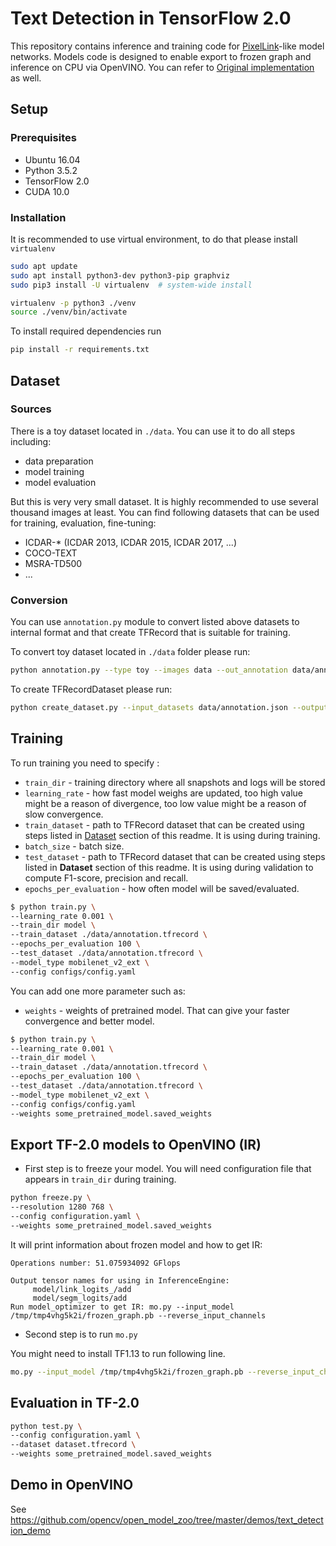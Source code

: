 # Text Detection in TensorFlow 2.0

This repository contains inference and training code for [PixelLink](https://arxiv.org/abs/1801.01315)-like model
networks. Models code is designed to enable export to frozen graph
and inference on CPU via OpenVINO. You can refer to [Original implementation](https://github.com/ZJULearning/pixel_link) as well.

## Setup

### Prerequisites

* Ubuntu 16.04
* Python 3.5.2
* TensorFlow 2.0
* CUDA 10.0

### Installation

It is recommended to use virtual environment, to do that please install `virtualenv`
```bash
sudo apt update
sudo apt install python3-dev python3-pip graphviz
sudo pip3 install -U virtualenv  # system-wide install

virtualenv -p python3 ./venv
source ./venv/bin/activate
```

To install required dependencies run

```bash
pip install -r requirements.txt
```

## <a name="Dataset"> Dataset </a>

### Sources

There is a toy dataset located in `./data`. You can use it to do all steps including:
* data preparation
* model training
* model evaluation

But this is very very small dataset. It is highly recommended to use several thousand images at least.
You can find following datasets that can be used for training, evaluation, fine-tuning:
* ICDAR-* (ICDAR 2013, ICDAR 2015, ICDAR 2017, ...)
* COCO-TEXT
* MSRA-TD500
* ...

### Conversion

You can use `annotation.py` module to convert listed above datasets to internal format and that create TFRecord that is suitable for training.

To convert toy dataset located in `./data` folder please run:

```bash
python annotation.py --type toy --images data --out_annotation data/annotation.json --imshow_delay 3
```

To create TFRecordDataset please run:

```bash
python create_dataset.py --input_datasets data/annotation.json --output data/annotation.tfrecord --imshow_delay 1
```

## Training

To run training you need to specify :
* `train_dir` - training directory where all snapshots and logs will be stored
* `learning_rate` - how fast model weighs are updated, too high value might be a reason of divergence, too low value might be a reason of slow convergence.
* `train_dataset` - path to TFRecord dataset that can be created using steps listed in [Dataset](#Dataset) section of this readme. It is using during training.
* `batch_size` - batch size.
* `test_dataset` - path to TFRecord dataset that can be created using steps listed in **Dataset** section of this readme. It is using during validation to compute F1-score, precision and recall.
* `epochs_per_evaluation` - how often model will be saved/evaluated.

```bash
$ python train.py \
--learning_rate 0.001 \
--train_dir model \
--train_dataset ./data/annotation.tfrecord \
--epochs_per_evaluation 100 \
--test_dataset ./data/annotation.tfrecord \
--model_type mobilenet_v2_ext \
--config configs/config.yaml
```

You can add one more parameter such as:
* `weights` - weights of pretrained model. That can give your faster convergence and better model.

```bash
$ python train.py \
--learning_rate 0.001 \
--train_dir model \
--train_dataset ./data/annotation.tfrecord \
--epochs_per_evaluation 100 \
--test_dataset ./data/annotation.tfrecord \
--model_type mobilenet_v2_ext \
--config configs/config.yaml
--weights some_pretrained_model.saved_weights
```


## Export TF-2.0 models to OpenVINO (IR)

* First step is to freeze your model. You will need configuration file that appears in `train_dir` during training.

```bash
python freeze.py \
--resolution 1280 768 \
--config configuration.yaml \
--weights some_pretrained_model.saved_weights
```

It will print information about frozen model and how to get IR:

```
Operations number: 51.075934092 GFlops

Output tensor names for using in InferenceEngine:
     model/link_logits_/add
     model/segm_logits/add
Run model_optimizer to get IR: mo.py --input_model /tmp/tmp4vhg5k2i/frozen_graph.pb --reverse_input_channels
```

* Second step is to run `mo.py`

You might need to install TF1.13 to run following line.

```bash
mo.py --input_model /tmp/tmp4vhg5k2i/frozen_graph.pb --reverse_input_channels
```

## Evaluation in TF-2.0

```bash
python test.py \
--config configuration.yaml \
--dataset dataset.tfrecord \
--weights some_pretrained_model.saved_weights
```

## Demo in OpenVINO

See https://github.com/opencv/open_model_zoo/tree/master/demos/text_detection_demo
